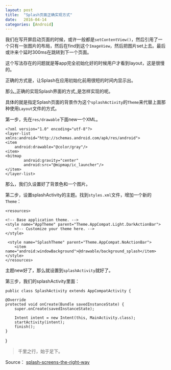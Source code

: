 ```yaml
---
layout: post
title:  "Splash页面正确实现方式"
date:   2016-04-14 
categories: [Android]
---
```

我们在写开屏启动页面的时候，或许一般都是`setContentView()`，然后引用了一个只有一张图片的布局，然后在find到这个`ImageView`，然后把图片set上去。最后或许来个延时300ms在跳转到下一个页面。

这个写法存在的问题就是等app完全初始化好的时候用户才看到layout，这是很慢的。

正确的方式是，让Splash在应用初始化前用很短的时间内显示出。

那么_正确的实现Splash界面的方式_是怎样实现的呢。

具体的就是指定Splash页面的背景作为这个`splashActivity`的`Theme`来代替上面那种使用`Layout`文件的方式。

第一步，先在`res/drawable`下面new一个XML。
    
    <?xml version="1.0" encoding="utf-8"?>
    <layer-list     xmlns:android="http://schemas.android.com/apk/res/android">
    <item
        android:drawable="@color/gray"/>
    <item>
    <bitmap
            android:gravity="center"
            android:src="@mipmap/ic_launcher"/>
    </item>
    </layer-list>

那么，我们久设置好了背景色和一个图片。

第二步，设置splashActivity的主题。找到`styles.xml`文件，增加一个新的`Theme`：

    <resources>

    <!-- Base application theme. -->
    <style name="AppTheme" parent="Theme.AppCompat.Light.DarkActionBar">
        <!-- Customize your theme here. -->
    </style>

     <style name="SplashTheme" parent="Theme.AppCompat.NoActionBar">
        <item name="android:windowBackground">@drawable/background_splash</item>
    </style>
    </resources>

主题new好了，那么就设置到`splashActivity`就好了。

第三步，我们的splashActivity里面：

    public class SplashActivity extends AppCompatActivity {

    @Override
    protected void onCreate(Bundle savedInstanceState) {
        super.onCreate(savedInstanceState);

        Intent intent = new Intent(this, MainActivity.class);
        startActivity(intent);
        finish();
    }
}

>千里之行，始于足下。

Source：
[splash-screens-the-right-way](https://www.bignerdranch.com/blog/splash-screens-the-right-way/)
